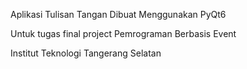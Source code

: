 Aplikasi Tulisan Tangan Dibuat Menggunakan PyQt6

Untuk tugas final project Pemrograman Berbasis Event

Institut Teknologi Tangerang Selatan
